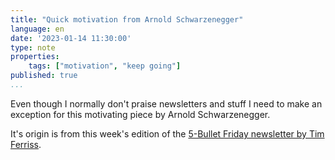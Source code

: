 ```yaml
---
title: "Quick motivation from Arnold Schwarzenegger"
language: en
date: '2023-01-14 11:30:00'
type: note
properties:
    tags: ["motivation", "keep going"]
published: true
...
```


Even though I normally don't praise newsletters and stuff I need to make an exception for this motivating piece by Arnold Schwarzenegger.

<lite-youtube videoid="pnBRxnK31og" playlabel="Private motivation for Tim and the 5-Bullet Friday Gang" addnoscript></lite-youtube>

It's origin is from this week's edition of the [5-Bullet Friday newsletter by Tim Ferriss](https://go.tim.blog/5-bullet-friday-1/).